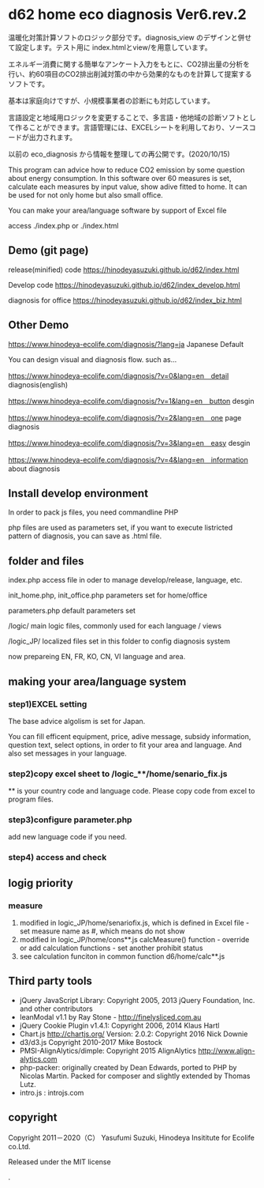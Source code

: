 # d62 home eco diagnosis Ver6.rev.2

温暖化対策計算ソフトのロジック部分です。diagnosis_view のデザインと併せて設定します。テスト用に index.htmlとview/を用意しています。

エネルギー消費に関する簡単なアンケート入力をもとに、CO2排出量の分析を行い、約60項目のCO2排出削減対策の中から効果的なものを計算して提案するソフトです。

基本は家庭向けですが、小規模事業者の診断にも対応しています。

言語設定と地域用ロジックを変更することで、多言語・他地域の診断ソフトとして作ることができます。言語管理には、EXCELシートを利用しており、ソースコードが出力されます。

以前の eco_diagnosis から情報を整理しての再公開です。(2020/10/15)

This program can advice how to reduce CO2 emission by some question about energy consumption. In this software over 60 measures is set, calculate each measures by input value, show adive fitted to home. It can be used for not only home but also small office.

You can make your area/language software by support of Excel file

access ./index.php or ./index.html

## Demo (git page)

release(minified) code
https://hinodeyasuzuki.github.io/d62/index.html

Develop code
https://hinodeyasuzuki.github.io/d62/index_develop.html

diagnosis for office
https://hinodeyasuzuki.github.io/d62/index_biz.html


## Other Demo

https://www.hinodeya-ecolife.com/diagnosis/?lang=ja	Japanese Default

You can design visual and diagnosis flow. such as...

https://www.hinodeya-ecolife.com/diagnosis/?v=0&lang=en　detail diagnosis(english)

https://www.hinodeya-ecolife.com/diagnosis/?v=1&lang=en　button desgin

https://www.hinodeya-ecolife.com/diagnosis/?v=2&lang=en　one page diagnosis

https://www.hinodeya-ecolife.com/diagnosis/?v=3&lang=en　easy desgin

https://www.hinodeya-ecolife.com/diagnosis/?v=4&lang=en　information about diagnosis


## Install develop environment
In order to pack js files, you need commandline PHP

php files are used as parameters set, if you want to execute listricted pattern of diagnosis, you can save as .html file.

## folder and files
index.php   access file in oder to manage develop/release, language, etc.

init_home.php, init_office.php  parameters set for home/office

parameters.php  default parameters set

/logic/      main logic files, commonly used for each language / views

/logic_JP/  localized files set in this folder to config diagnosis system

now prepareing EN, FR, KO, CN, VI language and area.


## making your area/language system 

### step1)EXCEL setting
The base advice algolism is set for Japan. 

You can fill efficent equipment, price, adive message, subsidy information, question text, select options, in order to fit your area and language. And also set messages in your language.

### step2)copy excel sheet to /logic_**/home/senario_fix.js

 ** is your country code and language code. Please copy code from excel to program files.

### step3)configure parameter.php

 add new language code if you need. 

### step4) access and check



## logig priority

### measure

1. modified in logic_JP/home/senariofix.js, which is defined in Excel file
		- set measure name as #, which means do not show
2. modified in logic_JP/home/cons**.js calcMeasure() function
		- override or add calculation functions
		- set another prohibit status
3. see calculation funciton in common function d6/home/calc**.js

## Third party tools
* jQuery JavaScript Library: Copyright 2005, 2013 jQuery Foundation, Inc. and other contributors
* leanModal v1.1 by Ray Stone - http://finelysliced.com.au
* jQuery Cookie Plugin v1.4.1: Copyright 2006, 2014 Klaus Hartl
* Chart.js http://chartjs.org/ Version: 2.0.2: Copyright 2016 Nick Downie
* d3/d3.js Copyright 2010-2017 Mike Bostock
* PMSI-AlignAlytics/dimple: Copyright 2015 AlignAlytics http://www.align-alytics.com
* php-packer: originally created by Dean Edwards, ported to PHP by Nicolas Martin. Packed for composer and slightly extended by Thomas Lutz.
* intro.js : introjs.com
 

## copyright
Copyright 2011－2020（C） Yasufumi Suzuki, Hinodeya Insititute for Ecolife co.Ltd.

Released under the MIT license








.
